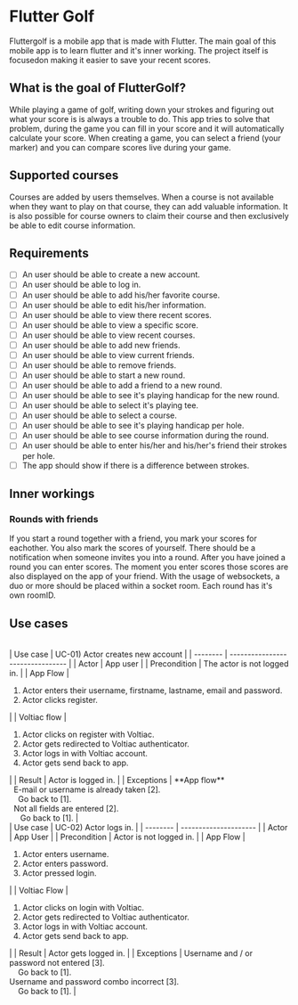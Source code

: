 # Flutter Golf

Fluttergolf is a mobile app that is made with Flutter. The main goal of this mobile app is to learn flutter and it's inner working. The project itself is focusedon making it easier to save your recent scores.

## What is the goal of FlutterGolf?

While playing a game of golf, writing down your strokes and figuring out what your score is is always a trouble to do.
This app tries to solve that problem, during the game you can fill in your score and it will automatically calculate your score. When creating a game, you can select a friend (your marker) and you can compare scores live during your game.

## Supported courses

Courses are added by users themselves. When a course is not available when they want to play on that course, they can add valuable information. It is also possible for course owners to claim their course and then exclusively be able to edit course information.

## Requirements

* [ ] An user should be able to create a new account.
* [ ] An user should be able to log in.
* [ ] An user should be able to add his/her favorite course.
* [ ] An user should be able to edit his/her information.
* [ ] An user should be able to view there recent scores.
* [ ] An user should be able to view a specific score.
* [ ] An user should be able to view recent courses.
* [ ] An user should be able to add new friends.
* [ ] An user should be able to view current friends.
* [ ] An user should be able to remove friends.
* [ ] An user should be able to start a new round.
* [ ] An user should be able to add a friend to a new round.
* [ ] An user should be able to see it's playing handicap for the new round.
* [ ] An user should be able to select it's playing tee.
* [ ] An user should be able to select a course.
* [ ] An user should be able to see it's playing handicap per hole.
* [ ] An user should be able to see course information during the round.
* [ ] An user should be able to enter his/her and his/her's friend their strokes per hole.
* [ ] The app should show if there is a difference between strokes.

## Inner workings

### Rounds with friends

If you start a round together with a friend, you mark your scores for eachother. You also mark the scores of yourself. There should be a notification when someone invites you into a round. After you have joined a round you can enter scores. The moment you enter scores those scores are also displayed on the app of your friend.
With the usage of websockets, a duo or more should be placed within a socket room. Each round has it's own roomID.
<br>
## Use cases
<br>
| Use case | UC-01) Actor creates new account |
| -------- | -------------------------------- |
| Actor | App user |
| Precondition | The actor is not logged in. |
| App Flow | <ol><li>Actor enters their username, firstname, lastname, email and password.</li><li>Actor clicks register.</li></ol> |
| Voltiac flow | <ol><li>Actor clicks on register with Voltiac.</li><li>Actor gets redirected to Voltiac authenticator.</li><li>Actor logs in with Voltiac account.</li><li>Actor gets send back to app.</li></ol> |
| Result | Actor is logged in. |
| Exceptions | **App flow**<br>  E-mail or username is already taken [2].<br>    Go back to [1].<br>  Not all fields are entered [2].<br>     Go back to [1]. |
<br>
| Use case | UC-02) Actor logs in. |
| -------- | --------------------- |
| Actor | App User |
| Precondition | Actor is not logged in. |
| App Flow | <ol><li>Actor enters username.</li><li>Actor enters password.</li><li>Actor pressed login.</li></ol> |
| Voltiac Flow | <ol><li>Actor clicks on login with Voltiac.</li><li>Actor gets redirected to Voltiac authenticator.</li><li>Actor logs in with Voltiac account.</li><li>Actor gets send back to app.</li></ol> |
| Result | Actor gets logged in. |
| Exceptions | Username and / or password not entered [3].<br>    Go back to [1].<br>Username and password combo incorrect [3].<br>    Go back to [1]. |